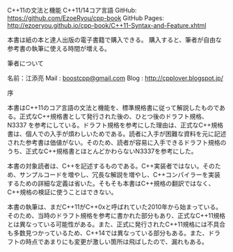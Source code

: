 C++11の文法と機能
C++11/14コア言語
GitHub: https://github.com/EzoeRyou/cpp-book
GitHub Pages: http://ezoeryou.github.io/cpp-book/C++11-Syntax-and-Feature.xhtml

本書は紙の本と達人出版の電子書籍で購入できる。
購入すると、筆者が自由な参考書の執筆に使える時間が増える。


筆者について

名前：江添亮
Mail : boostcpp@gmail.com
Blog : http://cpplover.blogspot.jp/


序

本書はC++11のコア言語の文法と機能を、標準規格書に従って解説したものである。正式なC++規格書として発行された後の、ひとつ後のドラフト規格、N3337 を参考にしている。ドラフト規格を参考にした理由は、正式なC++規格書は、個人での入手が煩わしいためである。読者に入手が困難な資料を元に記述された参考書は価値がない。そのため、読者が容易に入手できるドラフト規格のうち、正式なC++規格書とほとんどかわらないN3337を参考にした。

本書の対象読者は、C++を記述するものである。C++実装者ではない。そのため、サンプルコードを増やし、冗長な解説を増やし、C++コンパイラーを実装するための詳細な定義は省いた。そもそも本書はC++規格の翻訳ではなく、C++規格の検証に使うことはできない。

本書の執筆は、まだC++11がC++0xと呼ばれていた2010年から始まっている。そのため、当時のドラフト規格を参考に書かれた部分もあり、正式なC++11規格とは異なっている可能性がある。また、正式に発行されたC++11規格には不具合も多数見つかっているため、C++14では異なっている部分もある。また、ドラフトの時点であまりにも変更が激しい箇所は飛ばしたので、漏れもある。

